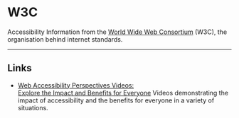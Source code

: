 # W3C

Accessibility Information from the [World Wide Web Consortium](https://www.w3.org/) (W3C), the organisation behind internet standards.

---

## Links

- [Web Accessibility Perspectives Videos:  
Explore the Impact and Benefits for Everyone](https://www.w3.org/WAI/perspective-videos/)
Videos demonstrating the impact of accessibility and the benefits for everyone in a variety of situations.